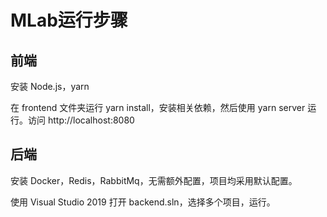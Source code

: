 # MLab运行步骤

## 前端

安装 Node.js，yarn

在 frontend 文件夹运行 yarn install，安装相关依赖，然后使用 yarn server 运行。访问 http://localhost:8080

## 后端

安装 Docker，Redis，RabbitMq，无需额外配置，项目均采用默认配置。

使用 Visual Studio 2019 打开 backend.sln，选择多个项目，运行。